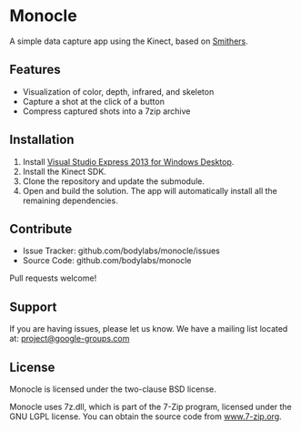 Monocle
=======

A simple data capture app using the Kinect, based on [Smithers][].


Features
--------

- Visualization of color, depth, infrared, and skeleton
- Capture a shot at the click of a button
- Compress captured shots into a 7zip archive


Installation
------------

1. Install [Visual Studio Express 2013 for Windows Desktop][vstudio].
2. Install the Kinect SDK.
3. Clone the repository and update the submodule.
5. Open and build the solution. The app will automatically install
   all the remaining dependencies.


Contribute
----------

- Issue Tracker: github.com/bodylabs/monocle/issues
- Source Code: github.com/bodylabs/monocle

Pull requests welcome!


Support
-------

If you are having issues, please let us know.
We have a mailing list located at: project@google-groups.com


License
-------

Monocle is licensed under the two-clause BSD license.

Monocle uses 7z.dll, which is part of the 7-Zip program, licensed under the
GNU LGPL license. You can obtain the source code from www.7-zip.org.


[smithers]: https://github.com/bodylabs/smithers
[vstudio]: http://www.microsoft.com/en-us/download/details.aspx?id=40787
